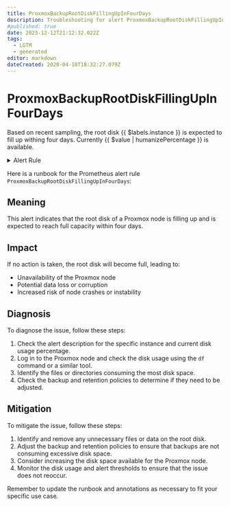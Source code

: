 ```yaml
---
title: ProxmoxBackupRootDiskFillingUpInFourDays
description: Troubleshooting for alert ProxmoxBackupRootDiskFillingUpInFourDays
#published: true
date: 2023-12-12T21:12:32.022Z
tags: 
  - LGTM
  - generated
editor: markdown
dateCreated: 2020-04-10T18:32:27.079Z
---
```


# ProxmoxBackupRootDiskFillingUpInFourDays

Based on recent sampling, the root disk {{ $labels.instance }} is expected to fill up withing four days. Currently {{ $value | humanizePercentage }} is available.

<details>
  <summary>Alert Rule</summary>

{{% rule "pbs-exporter/pbs-exporter.yml" "ProxmoxBackupRootDiskFillingUpInFourDays" %}}

{{% comment %}}

```yaml
alert: ProxmoxBackupRootDiskFillingUpInFourDays
expr: pbs_host_disk_used / pbs_host_disk_total > 0.7 and pbs_host_disk_used > 0 and predict_linear(pbs_host_disk_available[6h], 4 * 24 * 3600) < 0
for: 30m
labels:
    severity: warning
annotations:
    summary: Proxmox root disk is filling up.
    description: Based on recent sampling, the root disk {{ $labels.instance }} is expected to fill up withing four days. Currently {{ $value | humanizePercentage }} is available.
    runbook: https://srerun.github.io/prometheus-alerts/runbooks/pbs-exporter/proxmoxbackuprootdiskfillingupinfourdays/

```

{{% /comment %}}

</details>


Here is a runbook for the Prometheus alert rule `ProxmoxBackupRootDiskFillingUpInFourDays`:

## Meaning

This alert indicates that the root disk of a Proxmox node is filling up and is expected to reach full capacity within four days.

## Impact

If no action is taken, the root disk will become full, leading to:

* Unavailability of the Proxmox node
* Potential data loss or corruption
* Increased risk of node crashes or instability

## Diagnosis

To diagnose the issue, follow these steps:

1. Check the alert description for the specific instance and current disk usage percentage.
2. Log in to the Proxmox node and check the disk usage using the `df` command or a similar tool.
4. Identify the files or directories consuming the most disk space.
5. Check the backup and retention policies to determine if they need to be adjusted.

## Mitigation

To mitigate the issue, follow these steps:

1. Identify and remove any unnecessary files or data on the root disk.
2. Adjust the backup and retention policies to ensure that backups are not consuming excessive disk space.
3. Consider increasing the disk space available for the Proxmox node.
4. Monitor the disk usage and alert thresholds to ensure that the issue does not reoccur.

Remember to update the runbook and annotations as necessary to fit your specific use case.